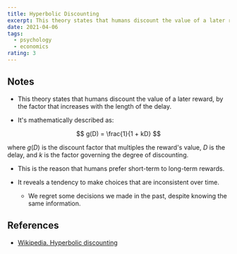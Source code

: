 ```yaml
---
title: Hyperbolic Discounting
excerpt: This theory states that humans discount the value of a later reward, by the factor that increases with the length of the delay.
date: 2021-04-06
tags:
  - psychology
  - economics
rating: 3
---
```


## Notes

- This theory states that humans discount the value of a later reward, by the factor that increases with the length of the delay.

- It's mathematically described as:

$$
g(D) = \frac{1}{1 + kD}
$$

where $g(D)$ is the discount factor that multiples the reward's value, $D$ is the delay, and $k$ is the factor governing the degree of discounting.

- This is the reason that humans prefer short-term to long-term rewards.

- It reveals a tendency to make choices that are inconsistent over time.
  - We regret some decisions we made in the past, despite knowing the same information.

## References

- [Wikipedia. Hyperbolic discounting](https://en.wikipedia.org/wiki/Hyperbolic_discounting)

